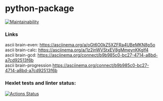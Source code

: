 # python-package

[![Maintainability](https://api.codeclimate.com/v1/badges/121533582bde5a9827a7/maintainability)](https://codeclimate.com/github/NikolaiLoginov/python-project-49/maintainability)

### Links

ascii brain-even: https://asciinema.org/a/oGt6O0kZ5XZFRa4UBeMKN8p5o  
ascii brain-calc: https://asciinema.org/a/1z2jnWVStxEV8gMmeynKKglf4  
ascii brain-gcd: https://asciinema.org/connect/b9b985c0-bc27-4714-a8bd-a7cd92513f6b  
ascii brain-progression https://asciinema.org/connect/b9b985c0-bc27-4714-a8bd-a7cd92513f6b  

### Hexlet tests and linter status:
[![Actions Status](https://github.com/NikolaiLoginov/python-project-49/actions/workflows/hexlet-check.yml/badge.svg)](https://github.com/NikolaiLoginov/python-project-49/actions)
